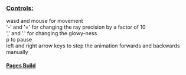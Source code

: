 ### <ins>Controls:
wasd and mouse for movement\
'-' and '=' for changing the ray precision by a factor of 10\
',' and '.' for changing the glowy-ness\
p to pause\
left and right arrow keys to step the animation forwards and backwards manually

#### <ins>[Pages Build](https://wiktwn.github.io/mandelbulb_raymarching/)
